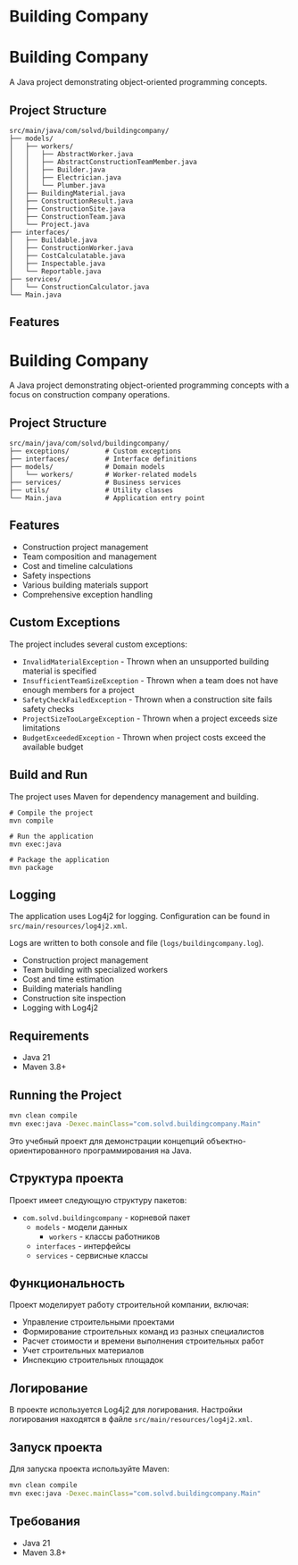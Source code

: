 # Building Company
# Building Company

A Java project demonstrating object-oriented programming concepts.

## Project Structure

```
src/main/java/com/solvd/buildingcompany/
├── models/
│   ├── workers/
│   │   ├── AbstractWorker.java
│   │   ├── AbstractConstructionTeamMember.java
│   │   ├── Builder.java
│   │   ├── Electrician.java
│   │   └── Plumber.java
│   ├── BuildingMaterial.java
│   ├── ConstructionResult.java
│   ├── ConstructionSite.java
│   ├── ConstructionTeam.java
│   └── Project.java
├── interfaces/
│   ├── Buildable.java
│   ├── ConstructionWorker.java
│   ├── CostCalculatable.java
│   ├── Inspectable.java
│   └── Reportable.java
├── services/
│   └── ConstructionCalculator.java
└── Main.java
```

## Features
# Building Company

A Java project demonstrating object-oriented programming concepts with a focus on construction company operations.

## Project Structure

```
src/main/java/com/solvd/buildingcompany/
├── exceptions/         # Custom exceptions
├── interfaces/         # Interface definitions
├── models/             # Domain models
│   └── workers/        # Worker-related models
├── services/           # Business services
├── utils/              # Utility classes
└── Main.java           # Application entry point
```

## Features

- Construction project management
- Team composition and management
- Cost and timeline calculations
- Safety inspections
- Various building materials support
- Comprehensive exception handling

## Custom Exceptions

The project includes several custom exceptions:

- `InvalidMaterialException` - Thrown when an unsupported building material is specified
- `InsufficientTeamSizeException` - Thrown when a team does not have enough members for a project
- `SafetyCheckFailedException` - Thrown when a construction site fails safety checks
- `ProjectSizeTooLargeException` - Thrown when a project exceeds size limitations
- `BudgetExceededException` - Thrown when project costs exceed the available budget

## Build and Run

The project uses Maven for dependency management and building.

```shell
# Compile the project
mvn compile

# Run the application
mvn exec:java

# Package the application
mvn package
```

## Logging

The application uses Log4j2 for logging. Configuration can be found in `src/main/resources/log4j2.xml`.

Logs are written to both console and file (`logs/buildingcompany.log`).
- Construction project management
- Team building with specialized workers
- Cost and time estimation
- Building materials handling
- Construction site inspection
- Logging with Log4j2

## Requirements

- Java 21
- Maven 3.8+

## Running the Project

```bash
mvn clean compile
mvn exec:java -Dexec.mainClass="com.solvd.buildingcompany.Main"
```
Это учебный проект для демонстрации концепций объектно-ориентированного программирования на Java.

## Структура проекта

Проект имеет следующую структуру пакетов:

- `com.solvd.buildingcompany` - корневой пакет
  - `models` - модели данных
    - `workers` - классы работников
  - `interfaces` - интерфейсы
  - `services` - сервисные классы

## Функциональность

Проект моделирует работу строительной компании, включая:
- Управление строительными проектами
- Формирование строительных команд из разных специалистов
- Расчет стоимости и времени выполнения строительных работ
- Учет строительных материалов
- Инспекцию строительных площадок

## Логирование

В проекте используется Log4j2 для логирования. Настройки логирования находятся в файле `src/main/resources/log4j2.xml`.

## Запуск проекта

Для запуска проекта используйте Maven:

```bash
mvn clean compile
mvn exec:java -Dexec.mainClass="com.solvd.buildingcompany.Main"
```

## Требования

- Java 21
- Maven 3.8+
